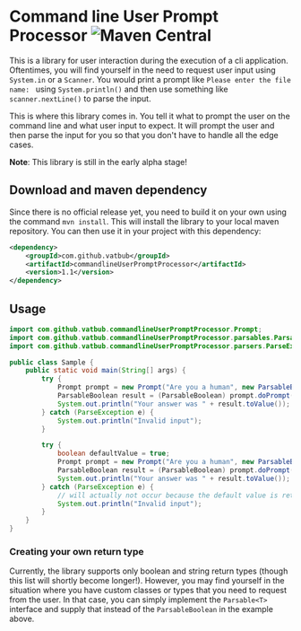 # Command line User Prompt Processor ![Maven Central](https://img.shields.io/maven-central/v/com.github.vatbub/commandlineUserPromptProcessor)
This is a library for user interaction during the execution of a cli application.
Oftentimes, you will find yourself in the need to request user input using `System.in` or a `Scanner`.
You would print a prompt like `Please enter the file name: ` using `System.println()` and then use something like `scanner.nextLine()` to parse the input.

This is where this library comes in. You tell it what to prompt the user on the command line and what user input to expect.
It will prompt the user and then parse the input for you so that you don't have to handle all the edge cases.

**Note**: This library is still in the early alpha stage!

## Download and maven dependency
Since there is no official release yet, you need to build it on your own using the command `mvn install`.
This will install the library to your local maven repository. You can then use it in your project with this dependency:
```xml
<dependency>
    <groupId>com.github.vatbub</groupId>
    <artifactId>commandlineUserPromptProcessor</artifactId>
    <version>1.1</version>
</dependency>
```

## Usage

```java
import com.github.vatbub.commandlineUserPromptProcessor.Prompt;
import com.github.vatbub.commandlineUserPromptProcessor.parsables.ParsableBoolean;
import com.github.vatbub.commandlineUserPromptProcessor.parsers.ParseException;

public class Sample {
    public static void main(String[] args) {
        try {
            Prompt prompt = new Prompt("Are you a human", new ParsableBoolean());
            ParsableBoolean result = (ParsableBoolean) prompt.doPrompt();
            System.out.println("Your answer was " + result.toValue());
        } catch (ParseException e) {
            System.out.println("Invalid input");
        }

        try {
            boolean defaultValue = true;
            Prompt prompt = new Prompt("Are you a human", new ParsableBoolean(defaultValue));
            ParsableBoolean result = (ParsableBoolean) prompt.doPrompt();
            System.out.println("Your answer was " + result.toValue());
        } catch (ParseException e) {
            // will actually not occur because the default value is returned in the case of invalid input
            System.out.println("Invalid input");
        }
    }
}
```

### Creating your own return type
Currently, the library supports only boolean and string return types (though this list will shortly become longer!).
However, you may find yourself in the situation where you have custom classes or types that you need to request from the user. 
In that case, you can simply implement the `Parsable<T>` interface and supply that instead of the `ParsableBoolean` in the example above. 
